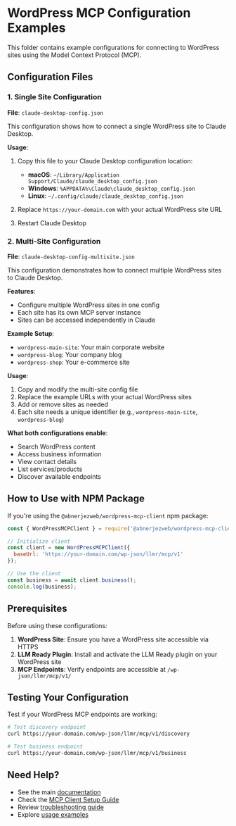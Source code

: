# WordPress MCP Configuration Examples

This folder contains example configurations for connecting to WordPress sites using the Model Context Protocol (MCP).

## Configuration Files

### 1. Single Site Configuration
**File**: `claude-desktop-config.json`

This configuration shows how to connect a single WordPress site to Claude Desktop.

**Usage**:
1. Copy this file to your Claude Desktop configuration location:
   - **macOS**: `~/Library/Application Support/Claude/claude_desktop_config.json`
   - **Windows**: `%APPDATA%\Claude\claude_desktop_config.json`
   - **Linux**: `~/.config/claude/claude_desktop_config.json`

2. Replace `https://your-domain.com` with your actual WordPress site URL

3. Restart Claude Desktop

### 2. Multi-Site Configuration
**File**: `claude-desktop-config-multisite.json`

This configuration demonstrates how to connect multiple WordPress sites to Claude Desktop.

**Features**:
- Configure multiple WordPress sites in one config
- Each site has its own MCP server instance
- Sites can be accessed independently in Claude

**Example Setup**:
- `wordpress-main-site`: Your main corporate website
- `wordpress-blog`: Your company blog
- `wordpress-shop`: Your e-commerce site

**Usage**:
1. Copy and modify the multi-site config file
2. Replace the example URLs with your actual WordPress sites
3. Add or remove sites as needed
4. Each site needs a unique identifier (e.g., `wordpress-main-site`, `wordpress-blog`)

**What both configurations enable**:
- Search WordPress content
- Access business information
- View contact details
- List services/products
- Discover available endpoints

## How to Use with NPM Package

If you're using the `@abnerjezweb/wordpress-mcp-client` npm package:

```javascript
const { WordPressMCPClient } = require('@abnerjezweb/wordpress-mcp-client');

// Initialize client
const client = new WordPressMCPClient({
  baseUrl: 'https://your-domain.com/wp-json/llmr/mcp/v1'
});

// Use the client
const business = await client.business();
console.log(business);
```

## Prerequisites

Before using these configurations:

1. **WordPress Site**: Ensure you have a WordPress site accessible via HTTPS
2. **LLM Ready Plugin**: Install and activate the LLM Ready plugin on your WordPress site
3. **MCP Endpoints**: Verify endpoints are accessible at `/wp-json/llmr/mcp/v1/`

## Testing Your Configuration

Test if your WordPress MCP endpoints are working:

```bash
# Test discovery endpoint
curl https://your-domain.com/wp-json/llmr/mcp/v1/discovery

# Test business endpoint
curl https://your-domain.com/wp-json/llmr/mcp/v1/business
```

## Need Help?

- See the main [documentation](../../README.md)
- Check the [MCP Client Setup Guide](../../MCP_CLIENT_SETUP_GUIDE.md)
- Review [troubleshooting guide](../../docs/TROUBLESHOOTING.md)
- Explore [usage examples](../../docs/EXAMPLES.md)